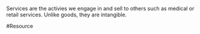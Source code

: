 Services are the activies we engage in and sell to others such as medical or retail services. Unlike goods, they are intangible.

#Resource 